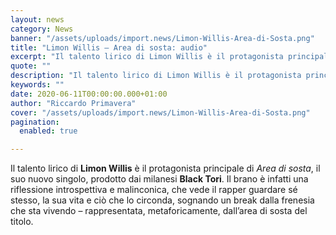 ```yaml
---
layout: news
category: News
banner: "/assets/uploads/import.news/Limon-Willis-Area-di-Sosta.png"
title: "Limon Willis – Area di sosta: audio"
excerpt: "Il talento lirico di Limon Willis è il protagonista principale di Area di sosta, il suo nuovo singolo, prodotto dai milanesi Black Tori. Il brano è infatti una riflessione introspettiva e malinconica, che vede il rapper guardare sé stesso, la sua vita e ciò che lo circonda, sognando un break dalla frenesia che sta vivendo [&hellip"
quote: ""
description: "Il talento lirico di Limon Willis è il protagonista principale di Area di sosta, il suo nuovo singolo, prodotto dai milanesi Black Tori. Il brano è infatti una riflessione introspettiva e malinconica, che vede il rapper guardare sé stesso, la sua vita e ciò che lo circonda, sognando un break dalla frenesia che sta vivendo [&hellip"
keywords: ""
date: 2020-06-11T00:00:00.000+01:00
author: "Riccardo Primavera"
cover: "/assets/uploads/import.news/Limon-Willis-Area-di-Sosta.png"
pagination:
  enabled: true

---
```


Il talento lirico di **Limon Willis** è il protagonista principale di _Area di sosta_, il suo nuovo singolo, prodotto dai milanesi **Black Tori**. Il brano è infatti una riflessione introspettiva e malinconica, che vede il rapper guardare sé stesso, la sua vita e ciò che lo circonda, sognando un break dalla frenesia che sta vivendo – rappresentata, metaforicamente, dall’area di sosta del titolo.